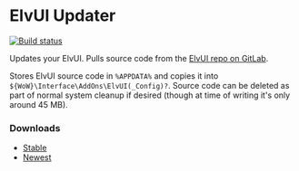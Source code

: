 # ElvUI Updater

[![Build status](https://ci.appveyor.com/api/projects/status/cuw7t2d4e7gv2ax3?svg=true)](https://ci.appveyor.com/project/ChaoticWeg/elvui-update)

Updates your ElvUI. Pulls source code from the [ElvUI repo on GitLab](https://git.tukui.org/elvui/elvui).

Stores ElvUI source code in `%APPDATA%` and copies it into `${WoW}\Interface\AddOns\ElvUI(_Config)?`. 
Source code can be deleted as part of normal system cleanup if desired (though at time of writing it's only around 45 MB).

### Downloads

- [Stable](https://github.com/ChaoticWeg/ElvUI_Update/releases)
- [Newest](https://ci.appveyor.com/project/ChaoticWeg/elvui-update/build/artifacts)
